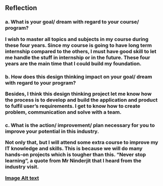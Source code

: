 <h2> Reflection

<h3> a. What is your goal/ dream with regard to your course/ program? 

  
I wish to master all topics and subjects in my course during these four years. Since my course is going to have long term internship compared to the others, I must have good skill to let me handle the stuff in internship or in the future. These four years are the main time that I could build my foundation. 
  

<h3> b. How does this design thinking impact on your goal/ dream with regard to your program?  

  
Besides, I think this design thinking project let me know how the process is to develop and build the application and product to fulfil user’s requirements. I get to know how to create problem, communication and solve with a team. 
  

<h3> c. What is the action/ improvement/ plan necessary for you to improve your potential in this industry. 


Not only that, but I will attend some extra course to improve my IT knowledge and skills. This is because we will do many hands-on projects which is tougher than this. “Never stop learning”, a quote from Mr Ninderjit that I heard from the industry visit.  
 

[Image Alt text](https://github.com/Woo-Cheng-Shuan/Year1-Sem1/blob/main/SECP1513%20Technology%20and%20Information%20System/Assignment/Design%20Thinking/images/Interview%20-%20Dr.%20Eiliyah.png?raw=true "Interview - Dr.Eiliyah")
  
